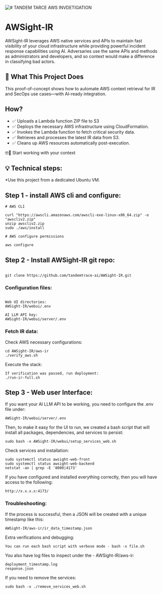 ![# TANDEM TARCE AWS INVDETIGATION ](http://tandemtrace.ai/wp-content/uploads/2025/02/tand3.png)



# AWSight-IR

AWSight-IR leverages AWS native services and APIs to maintain fast visibility of your cloud infrastructure while providing powerful incident response capabilities using AI. 
Adversaries use the same APIs and methods as administrators and developers, and so context would make a difference in classifying bad actors. 


## 🚀 What This Project Does


This proof-of-concept shows how to automate AWS context retrieval for IR and SecOps use cases—with AI-ready integration.



## How?

 - ✅ Uploads a Lambda function ZIP file to S3
 - ✅ Deploys the necessary AWS infrastructure using CloudFormation.
 - ✅ Invokes the Lambda function to fetch critical security data.
 - ✅ Retrieves and processes the latest IR data from S3.
 - ✅ Cleans up AWS resources automatically post-execution. 

🤓🔎 Start working with your context 



## 💡 Technical steps:

*Use this project from a dedicated Ubuntu VM. 

## Step 1 - install AWS cli and configure: 

```shell
# AWS CLI

curl "https://awscli.amazonaws.com/awscli-exe-linux-x86_64.zip" -o "awscliv2.zip"
unzip awscliv2.zip
sudo ./aws/install

```

```shell
# AWS configure permissions 

aws configure 

```


## Step 2 - Install AWSight-IR git repo:

```shell

git clone https://github.com/tandemtrace-ai/AWSight-IR.git
```

### Configuration files:

```shell

Web UI directories:
AWSight-IR/webui/.env

AI LLM API key:
AWSight-IR/webui/server/.env
```

### Fetch IR data:   

Check AWS necessary configurations: 

```shell
cd AWSight-IR/aws-ir
./verify_aws.sh
```

Execute the stack:

```shell
If verification was passed, run deployment:
./run-ir-full.sh
```


## Step 3 - Web user Interface: 

If you want your AI LLM API to be working, you need to configure the .env file under:
```shell
AWSight-IR/webui/server/.env
```

Then, to make it easy for the UI to run, we created a bash script that will install all packages, dependencies, and services to persist: 

```shell
sudo bash -x AWSight-IR/webui/setup_services_web.sh
```

Check services and installation:
```shell
sudo systemctl status awsight-web-front
sudo systemctl status awsight-web-backend
netstat -an | grep -E '8000|4173'
```


If you have configured and installed everything correctly, then you will have access to the following: 
```shell
http://x.x.x.x:4173/
```

### Troubleshooting: 

If the process is successful, then a JSON will be created with a unique timestamp like this:
```shell
AWSight-IR/aws-ir/ir_data_timestamp.json
```

Extra verifications and debugging:
```shell
You can run each bash script with verbose mode - bash -x file.sh
```

You also have log files to inspect under the - AWSight-IR/aws-ir:
```shell
deployment_timestamp.log
response.json
```


If you need to remove the services:
```shell
sudo bash -x ./remove_services_web.sh
```
